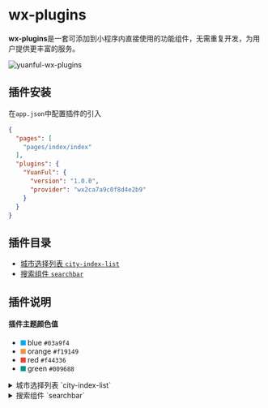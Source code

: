 # wx-plugins

**wx-plugins**是一套可添加到小程序内直接使用的功能组件，无需重复开发，为用户提供更丰富的服务。

![yuanful-wx-plugins](https://img.shields.io/badge/license-MIT-blue.svg)


## 插件安装
在`app.json`中配置插件的引入
```json
{
  "pages": [
    "pages/index/index"
  ],
  "plugins": {
    "YuanFul": {
      "version": "1.0.0",
      "provider": "wx2ca7a9c0f8d4e2b9"
    }
  }
}
```

## 插件目录
* [城市选择列表 `city-index-list`](#city-index-list)
* [搜索组件 `searchbar`](#searchbar)



## 插件说明
#### 插件主题颜色值
* <img width="10px" height="10px" src="theme/blue.png" /> blue `#03a9f4`
* <img width="10px" height="10px" src="theme/orange.png" /> orange `#f19149`
* <img width="10px" height="10px" src="theme/red.png" /> red `#f44336`
* <img width="10px" height="10px" src="theme/green.png" /> green `#009688`

<details>
<summary id="city-index-list">
城市选择列表 `city-index-list`
</summary>

  ### 预览
  <div>
    <img width="40%" src="preview/city-index-list.png" />
  </div>

  ### 属性
  名称 | 类型 | 默认 | 描述
  --- | --- | --- | ---
  theme   | String  | `blue`     | 插件主题<br/>支持：`orange`、`red`、`blue`、`green`
  styles  | Object  | `{}`        | 插件自定义样式<br/>支持：`letterBarBackground` 字母索引背景色、`letterColor` 字母默认颜色、`letterActiveColor` 字母选中的颜色、`closerBackground` 关闭按钮背景
  visible | Boolean | `false`     | 是否显示

  ### 事件
  名称 | 参数 | 描述
  --- | --- | ---
  select  | `event` | 选择城市的回调，`event.detail` 为选择的城市数据，包括：`name` 城市名、`code` 城市编码

  ### 使用
  page.wxml
  ```html
  <city-index-list
      theme="orange"
      visible="{{cityVisible}}"
      styles="{{cityStyles}}"
      bind:select="onSelectCity"
  />

  <button bind:tap="onClickBtn">显示</button>
  ```

  page.js
  ```javascript
  Page({
      data: {
          cityVisible: false,
          cityStyles: {
              letterColor: '#fff'
          }
      },
      onClickBtn(){
          this.setData({
              cityVisible: true
          });
      },
      onSelectCity(e){
          let detail = e.detail;

          console.log(detail);
      }
  });
  ```

  page.json
  ```json
  {
    "usingComponents": {
      "city-index-list": "plugin://YuanFul/city-index-list"
    }
  }
  ```
<br>[⬆ 返回目录](#插件目录)
</details>


<details>
<summary id="searchbar">
  搜索组件 `searchbar`
</summary>

  ### 预览
  <div>
    <img width="40%" src="preview/searchbar.png" />
  </div>

  ### 属性
  名称 | 类型 | 默认 | 描述
  --- | --- | --- | ---
  theme   | String  | `blue`     | 插件主题<br/>支持：`orange`、`red`、`blue`、`green`
  visible | Boolean | `false`     | 是否显示
  placeholder | String | `请输入关键字`     | 输入框默认占位文字
  searchValue | String | ``     | 输入框默认值，默认为空
  clearConfirm | Boolean | `true`     | 点击清空是否弹出二次确认框
  confirmConfig | Object | `{ content: '确定要清空吗？' }`     | 清空时二次确认弹窗配置，与`wx.showModal`参数一致

  ### 事件
  名称 | 参数 | 描述
  --- | --- | ---
  search  | `event` | 搜索的回调，`event.detail` 为选择的城市数据，包括：`text` 搜索的文字
  cancel  | `event` | 取消的回调

  ### 使用
  page.wxml
  ```html
  <searchbar
    visible="{{searchbarVisible}}"
    bind:search="onSearch"
  />

  <button bind:tap="onClickBtn">显示</button>
  ```

  page.js
  ```javascript
    Page({
      data: {

      },
      onClickBtn() {
          this.setData({
              searchbarVisible: true
          });
      },
      onSearch(e) {
          let detail = e.detail;

          console.log(detail);
      }
  })
  ```

  page.json
  ```json
  {
    "usingComponents": {
      "searchbar": "plugin://YuanFul/searchbar"
    }
  }
  ```

<br>[⬆ 返回目录](#插件目录)
</details>